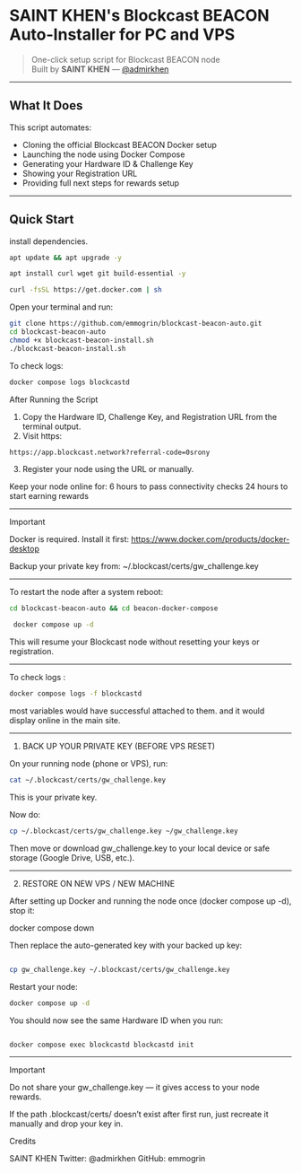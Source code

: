 # SAINT KHEN's Blockcast BEACON Auto-Installer for PC and VPS 

> One-click setup script for Blockcast BEACON node  
> Built by **SAINT KHEN** — [@admirkhen](https://twitter.com/admirkhen)

---

## What It Does

This script automates:

- Cloning the official Blockcast BEACON Docker setup
- Launching the node using Docker Compose
- Generating your Hardware ID & Challenge Key
- Showing your Registration URL
- Providing full next steps for rewards setup

---

## Quick Start

install dependencies. 

```bash
apt update && apt upgrade -y
```
```bash
apt install curl wget git build-essential -y
```
```bash
curl -fsSL https://get.docker.com | sh
```

Open your terminal and run:

```bash
git clone https://github.com/emmogrin/blockcast-beacon-auto.git
cd blockcast-beacon-auto
chmod +x blockcast-beacon-install.sh
./blockcast-beacon-install.sh
```

To check logs:
```bash
docker compose logs blockcastd
```

After Running the Script

1. Copy the Hardware ID, Challenge Key, and Registration URL from the terminal output.
2. Visit https:
 ```bash
 https://app.blockcast.network?referral-code=0srony
 ```

3. Register your node using the URL or manually.
 
 Keep your node online for:
6 hours to pass connectivity checks
24 hours to start earning rewards

---

Important

Docker is required. Install it first: https://www.docker.com/products/docker-desktop

Backup your private key from:
~/.blockcast/certs/gw_challenge.key

---
To restart the node after a system reboot:
 ```bash
 cd blockcast-beacon-auto && cd beacon-docker-compose
```
```bash
 docker compose up -d
 ```
This will resume your Blockcast node without resetting your keys or registration.

---
To check logs :
```bash
docker compose logs -f blockcastd
```
most variables would have successful attached to them.
and it would display online in the main site.

---
1. BACK UP YOUR PRIVATE KEY (BEFORE VPS RESET)

On your running node (phone or VPS), run:
```bash
cat ~/.blockcast/certs/gw_challenge.key
```
This is your private key.

Now do:
```bash
cp ~/.blockcast/certs/gw_challenge.key ~/gw_challenge.key
```
Then move or download gw_challenge.key to your local device or safe storage (Google Drive, USB, etc.).


---

2. RESTORE ON NEW VPS / NEW MACHINE

After setting up Docker and running the node once (docker compose up -d), stop it:

docker compose down

Then replace the auto-generated key with your backed up key:
```bash

cp gw_challenge.key ~/.blockcast/certs/gw_challenge.key
```

Restart your node:
```bash
docker compose up -d
```

You should now see the same Hardware ID when you run:
```bash

docker compose exec blockcastd blockcastd init
```

---

Important

Do not share your gw_challenge.key — it gives access to your node rewards.

If the path .blockcast/certs/ doesn’t exist after first run, just recreate it manually and drop your key in.


Credits

SAINT KHEN
Twitter: @admirkhen
GitHub: emmogrin
